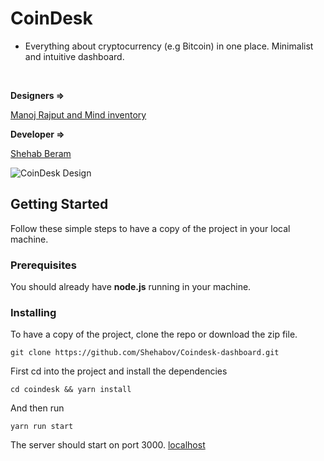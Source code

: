# CoinDesk 

- Everything about cryptocurrency (e.g Bitcoin) in one place. Minimalist and intuitive dashboard.

<br>

**Designers =>** <br>

[Manoj Rajput and Mind inventory](https://www.behance.net/gallery/63672347/Coindesk-Dashboard)
<br>


**Developer =>** <br>

[Shehab Beram](https://www.linkedin.com/in/shehab-beram/)
<br>

![CoinDesk Design](https://mir-s3-cdn-cf.behance.net/project_modules/1400/08a50863672347.5ab8d7a978c49.png)
<br>

## Getting Started

Follow these simple steps to have a copy of the project in your local machine.
<br>

### Prerequisites

You should already have **node.js** running in your machine.
<br>

### Installing
To have a copy of the project, clone the repo or download the zip file.

```
git clone https://github.com/Shehabov/Coindesk-dashboard.git
```

First cd into the project and install the dependencies

```
cd coindesk && yarn install
```

And  then run
```
yarn run start
```

The server should start on port 3000. [localhost](http://localhost:3000)

